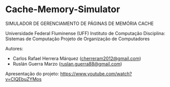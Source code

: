 # Cache-Memory-Simulator
SIMULADOR DE GERENCIAMENTO DE PÁGINAS DE MEMÓRIA CACHE

Universidade Federal Fluminense (UFF)
Instituto de Computação
Disciplina: Sistemas de Computação
Projeto de Organização de Computadores

Autores:
* Carlos Rafael Herrera Márquez (cherreram2012@gmail.com)
* Ruslán Guerra Marzo (ruslan.guerra88@gmail.com)

Apresentação do projeto:
https://www.youtube.com/watch?v=ClQEbuZYMos
